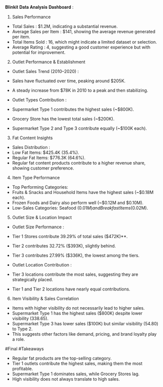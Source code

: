 𝐁𝐥𝐢𝐧𝐤𝐢𝐭 𝐃𝐚𝐭𝐚 𝐀𝐧𝐚𝐥𝐲𝐬𝐢𝐬 𝐃𝐚𝐬𝐡𝐛𝐨𝐚𝐫𝐝 :

1. Sales Performance
- Total Sales : $1.2M, indicating a substantial revenue. 
- Average Sales per Item : $141, showing the average revenue generated per item. 
- Total Items Sold : 16, which might indicate a limited dataset or selection. 
- Average Rating : 4, suggesting a good customer experience but with potential for improvement. 

2. Outlet Performance & Establishment 
- Outlet Sales Trend (2010–2020) : 
 - Sales have fluctuated over time, peaking around $205K. 
 - A steady increase from $78K in 2010 to a peak and then stabilizing. 

- Outlet Types Contribution : 
 - Supermarket Type 1 contributes the highest sales (~$800K). 
 - Grocery Store has the lowest total sales (~$200K). 
 - Supermarket Type 2 and Type 3 contribute equally (~$100K each). 

3. Fat Content Insights
- Sales Distribution : 
 - Low Fat Items: $425.4K (35.4%). 
 - Regular Fat Items: $776.3K (64.6%). 
 - Regular fat content products contribute to a higher revenue share, showing customer preference.
4. Item Type Performance
- Top Performing Categories:
 - Fruits & Snacks and Household Items have the highest sales (~$0.18M each). 
 - Frozen Foods and Dairy also perform well (~$0.12M and $0.10M). 
 - Low-Sales Categories: Seafood ($0.01M) and Breakfast Items ($0.02M). 

5. Outlet Size & Location Impact
- Outlet Size Performance : 
 - Tier 1 Stores contribute 39.29% of total sales ($472K)**. 
 - Tier 2 contributes 32.72% ($393K), slightly behind. 
 - Tier 3 contributes 27.99% ($336K), the lowest among the tiers. 

- Outlet Location Contribution : 
 - Tier 3 locations contribute the most sales, suggesting they are strategically placed. 
 - Tier 1 and Tier 2 locations have nearly equal contributions. 

6. Item Visibility & Sales Correlation 
- Items with higher visibility do not necessarily lead to higher sales. 
- Supermarket Type 1 has the highest sales ($800K) despite lower visibility (338.65).
- Supermarket Type 3 has lower sales ($100K) but similar visibility (54.80) to Type 2. 
- This suggests other factors like demand, pricing, and brand loyalty play a role. 

#Final #Takeaways
- Regular fat products are the top-selling category.
- Tier 1 outlets contribute the highest sales, making them the most profitable.
- Supermarket Type 1 dominates sales, while Grocery Stores lag.
- High visibility does not always translate to high sales.

